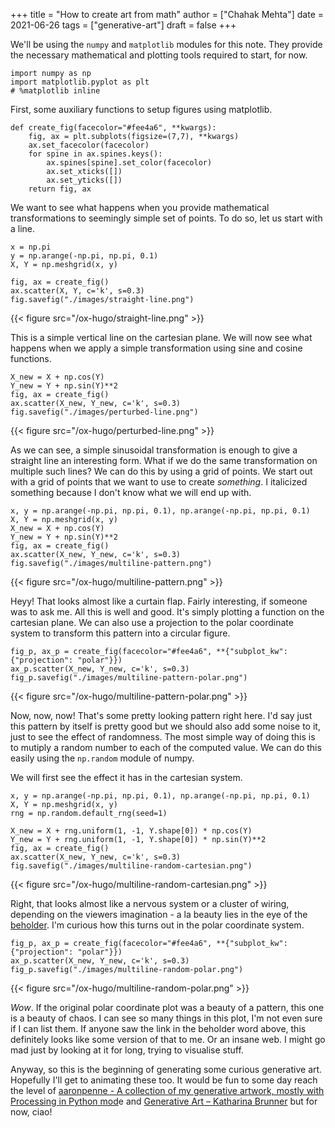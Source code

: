 +++
title = "How to create art from math"
author = ["Chahak Mehta"]
date = 2021-06-26
tags = ["generative-art"]
draft = false
+++

We'll be using the `numpy` and `matplotlib` modules for this note. They provide the necessary mathematical and plotting tools required to start, for now.

```jupyter-python
import numpy as np
import matplotlib.pyplot as plt
# %matplotlib inline
```

First, some auxiliary functions to setup figures using matplotlib.

```jupyter-python
def create_fig(facecolor="#fee4a6", **kwargs):
    fig, ax = plt.subplots(figsize=(7,7), **kwargs)
    ax.set_facecolor(facecolor)
    for spine in ax.spines.keys():
        ax.spines[spine].set_color(facecolor)
        ax.set_xticks([])
        ax.set_yticks([])
    return fig, ax
```

We want to see what happens when you provide mathematical transformations to seemingly simple set of points. To do so, let us start with a line.

```jupyter-python
x = np.pi
y = np.arange(-np.pi, np.pi, 0.1)
X, Y = np.meshgrid(x, y)

fig, ax = create_fig()
ax.scatter(X, Y, c='k', s=0.3)
fig.savefig("./images/straight-line.png")
```

{{< figure src="/ox-hugo/straight-line.png" >}}

This is a simple vertical line on the cartesian plane. We will now see what happens when we apply a simple transformation using sine and cosine functions.

```jupyter-python
X_new = X + np.cos(Y)
Y_new = Y + np.sin(Y)**2
fig, ax = create_fig()
ax.scatter(X_new, Y_new, c='k', s=0.3)
fig.savefig("./images/perturbed-line.png")
```

{{< figure src="/ox-hugo/perturbed-line.png" >}}

As we can see, a simple sinusoidal transformation is enough to give a straight line an interesting form. What if we do the same transformation on multiple such lines? We can do this by using a grid of points. We start out with a grid of points that we want to use to create _something_. I italicized something because I don't know what we will end up with.

```jupyter-python
x, y = np.arange(-np.pi, np.pi, 0.1), np.arange(-np.pi, np.pi, 0.1)
X, Y = np.meshgrid(x, y)
X_new = X + np.cos(Y)
Y_new = Y + np.sin(Y)**2
fig, ax = create_fig()
ax.scatter(X_new, Y_new, c='k', s=0.3)
fig.savefig("./images/multiline-pattern.png")
```

{{< figure src="/ox-hugo/multiline-pattern.png" >}}

Heyy! That looks almost like a curtain flap. Fairly interesting, if someone was to ask me. All this is well and good. It's simply plotting a function on the cartesian plane. We can also use a projection to the polar coordinate system to transform this pattern into a circular figure.

```jupyter-python
fig_p, ax_p = create_fig(facecolor="#fee4a6", **{"subplot_kw": {"projection": "polar"}})
ax_p.scatter(X_new, Y_new, c='k', s=0.3)
fig_p.savefig("./images/multiline-pattern-polar.png")
```

{{< figure src="/ox-hugo/multiline-pattern-polar.png" >}}

Now, now, now! That's some pretty looking pattern right here. I'd say just this pattern by itself is pretty good but we should also add some noise to it, just to see the effect of randomness. The most simple way of doing this is to mutiply a random number to each of the computed value. We can do this easily using the `np.random` module of numpy.

We will first see the effect it has in the cartesian system.

```jupyter-python
x, y = np.arange(-np.pi, np.pi, 0.1), np.arange(-np.pi, np.pi, 0.1)
X, Y = np.meshgrid(x, y)
rng = np.random.default_rng(seed=1)

X_new = X + rng.uniform(1, -1, Y.shape[0]) * np.cos(Y)
Y_new = Y + rng.uniform(1, -1, Y.shape[0]) * np.sin(Y)**2
fig, ax = create_fig()
ax.scatter(X_new, Y_new, c='k', s=0.3)
fig.savefig("./images/multiline-random-cartesian.png")
```

{{< figure src="/ox-hugo/multiline-random-cartesian.png" >}}

Right, that looks almost like a nervous system or a cluster of wiring, depending on the viewers imagination - a la beauty lies in the eye of the [beholder](https://5e.tools/bestiary/beholder-mm.html). I'm curious how this turns out in the polar coordinate system.

```jupyter-python
fig_p, ax_p = create_fig(facecolor="#fee4a6", **{"subplot_kw": {"projection": "polar"}})
ax_p.scatter(X_new, Y_new, c='k', s=0.3)
fig_p.savefig("./images/multiline-random-polar.png")
```

{{< figure src="/ox-hugo/multiline-random-polar.png" >}}

_Wow_. If the original polar coordinate plot was a beauty of a pattern, this one is a beauty of chaos. I can see so many things in this plot, I'm not even sure if I can list them. If anyone saw the link in the beholder word above, this definitely looks like some version of that to me. Or an insane web. I might go mad just by looking at it for long, trying to visualise stuff.

Anyway, so this is the beginning of generating some curious generative art. Hopefully I'll get to animating these too. It would be fun to some day reach the level of [aaronpenne - A collection of my generative artwork, mostly with Processing in Python mod](https://github.com/aaronpenne/generative%5Fart)e and [Generative Art – Katharina Brunner](https://katharinabrunner.de/software-portfolio/) but for now, ciao!
